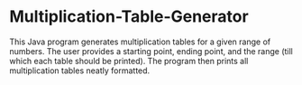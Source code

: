 # Multiplication-Table-Generator
This Java program generates multiplication tables for a given range of numbers. The user provides a starting point, ending point, and the range (till which each table should be printed). The program then prints all multiplication tables neatly formatted.
